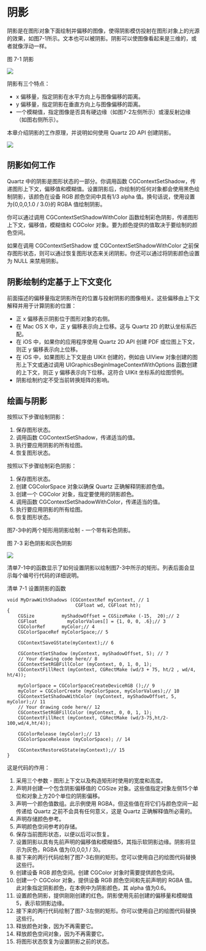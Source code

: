 # 阴影

阴影是在图形对象下面绘制并偏移的图像，使得阴影模仿投射在图形对象上的光源的效果，如图7-1所示。文本也可以被阴影。阴影可以使图像看起来是三维的，或者就像浮动一样。

图 7-1 阴影

![](https://developer.apple.com/library/archive/documentation/GraphicsImaging/Conceptual/drawingwithquartz2d/Art/angle.gif)

阴影有三个特点：

- x 偏移量，指定阴影在水平方向上与图像偏移的距离。
- y 偏移量，指定阴影在垂直方向上与图像偏移的距离。
- 一个模糊值，指定图像是否具有硬边缘（如图7-2左侧所示）或漫反射边缘（如图右侧所示）。

本章介绍阴影的工作原理，并说明如何使用 Quartz 2D API 创建阴影。

![](https://developer.apple.com/library/archive/documentation/GraphicsImaging/Conceptual/drawingwithquartz2d/Art/blur_value.gif)

## 阴影如何工作

Quartz 中的阴影是图形状态的一部分。你调用函数 CGContextSetShadow，传递图形上下文，偏移值和模糊值。设置阴影后，你绘制的任何对象都会使用黑色绘制阴影，该颜色在设备 RGB 颜色空间中具有1/3 alpha 值。换句话说，使用设置为{0,0,0,1.0 / 3.0}的 RGBA 值绘制阴影。

你可以通过调用 CGContextSetShadowWithColor 函数绘制彩色阴影，传递图形上下文，偏移值，模糊值和 CGColor 对象。要为颜色提供的值取决于要绘制的颜色空间。

如果在调用 CGContextSetShadow 或 CGContextSetShadowWithColor 之前保存图形状态，则可以通过恢复图形状态来关闭阴影。你还可以通过将阴影颜色设置为 NULL 来禁用阴影。

## 阴影绘制约定基于上下文变化

前面描述的偏移量指定阴影所在的位置与投射阴影的图像相关。这些偏移由上下文解释并用于计算阴影的位置：

- 正 x 偏移表示阴影位于图形对象的右侧。
- 在 Mac OS X 中，正 y 偏移表示向上位移。这与 Quartz 2D 的默认坐标系匹配。
- 在 iOS 中，如果你的应用程序使用 Quartz 2D API 创建 PDF 或位图上下文，则正 y 偏移表示向上位移。
- 在 iOS 中，如果图形上下文是由 UIKit 创建的，例如由 UIView 对象创建的图形上下文或通过调用 UIGraphicsBeginImageContextWithOptions 函数创建的上下文，则正 y 偏移表示向下位移。这符合 UIKit 坐标系的绘图惯例。
- 阴影绘制约定不受当前转换矩阵的影响。

## 绘画与阴影

按照以下步骤绘制阴影：

1. 保存图形状态。
2. 调用函数 CGContextSetShadow，传递适当的值。
3. 执行要应用阴影的所有绘图。
4. 恢复图形状态。

按照以下步骤绘制彩色阴影：

1. 保存图形状态。
2. 创建 CGColorSpace 对象以确保 Quartz 正确解释阴影颜色值。
3. 创建一个 CGColor 对象，指定要使用的阴影颜色。
4. 调用函数 CGContextSetShadowWithColor，传递适当的值。
5. 执行要应用阴影的所有绘图。
6. 恢复图形状态。

图7-3中的两个矩形用阴影绘制 - 一个带有彩色阴影。

图 7-3 彩色阴影和灰色阴影

![](https://developer.apple.com/library/archive/documentation/GraphicsImaging/Conceptual/drawingwithquartz2d/Art/code_shadows.gif)

清单7-1中的函数显示了如何设置阴影以绘制图7-3中所示的矩形。列表后面会显示每个编号行代码的详细说明。

清单 7-1 设置阴影的函数

```objc
void MyDrawWithShadows (CGContextRef myContext, // 1
                         CGFloat wd, CGFloat ht);
{
    CGSize          myShadowOffset = CGSizeMake (-15,  20);// 2
    CGFloat           myColorValues[] = {1, 0, 0, .6};// 3
    CGColorRef      myColor;// 4
    CGColorSpaceRef myColorSpace;// 5
 
    CGContextSaveGState(myContext);// 6
 
    CGContextSetShadow (myContext, myShadowOffset, 5); // 7
    // Your drawing code here// 8
    CGContextSetRGBFillColor (myContext, 0, 1, 0, 1);
    CGContextFillRect (myContext, CGRectMake (wd/3 + 75, ht/2 , wd/4, ht/4));
 
    myColorSpace = CGColorSpaceCreateDeviceRGB ();// 9
    myColor = CGColorCreate (myColorSpace, myColorValues);// 10
    CGContextSetShadowWithColor (myContext, myShadowOffset, 5, myColor);// 11
    // Your drawing code here// 12
    CGContextSetRGBFillColor (myContext, 0, 0, 1, 1);
    CGContextFillRect (myContext, CGRectMake (wd/3-75,ht/2-100,wd/4,ht/4));
 
    CGColorRelease (myColor);// 13
    CGColorSpaceRelease (myColorSpace); // 14
 
    CGContextRestoreGState(myContext);// 15
}
```

这是代码的作用：

1. 采用三个参数 - 图形上下文以及构造矩形时使用的宽度和高度。
2. 声明并创建一个包含阴影偏移值的 CGSize 对象。这些值指定对象左侧15个单位和对象上方20个单位的阴影偏移。
3. 声明一个颜色值数组。此示例使用 RGBA，但这些值在将它们与颜色空间一起传递给 Quartz 之前不会具有任何意义，这是 Quartz 正确解释值所必需的。
4. 声明存储颜色参考。
5. 声明颜色空间参考的存储。
6. 保存当前图形状态，以便以后可以恢复。
7. 设置阴影以具有先前声明的偏移值和模糊值5，其指示软阴影边缘。阴影将显示为灰色，RGBA 值为{0,0,0,1 / 3}。
8. 接下来的两行代码绘制了图7-3右侧的矩形。您可以使用自己的绘图代码替换这些行。
9. 创建设备 RGB 颜色空间。创建 CGColor 对象时需要提供颜色空间。
10. 创建一个 CGColor 对象，提供设备 RGB 颜色空间和先前声明的 RGBA 值。此对象指定阴影颜色，在本例中为阴影颜色，其 alpha 值为0.6。
11. 设置颜色阴影，提供刚刚创建的红色。阴影使用先前创建的偏移量和模糊值5，表示软阴影边缘。
12. 接下来的两行代码绘制了图7-3左侧的矩形。你可以使用自己的绘图代码替换这些行。
13. 释放颜色对象，因为不再需要它。
14. 释放颜色空间对象，因为不再需要它。
15. 将图形状态恢复为设置阴影之前的状态。